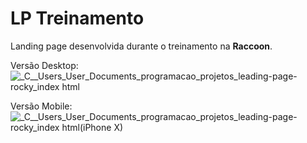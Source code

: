 # LP Treinamento

Landing page desenvolvida durante o treinamento na **Raccoon**.

Versão Desktop:
![_C__Users_User_Documents_programacao_projetos_leading-page-rocky_index html](https://user-images.githubusercontent.com/69824782/144942097-9c9b2063-d003-4259-826c-33b2c306c772.png)

Versão Mobile:
![_C__Users_User_Documents_programacao_projetos_leading-page-rocky_index html(iPhone X)](https://user-images.githubusercontent.com/69824782/144942111-179349f0-cb27-4db9-9df6-c84bb32aeefc.png)

